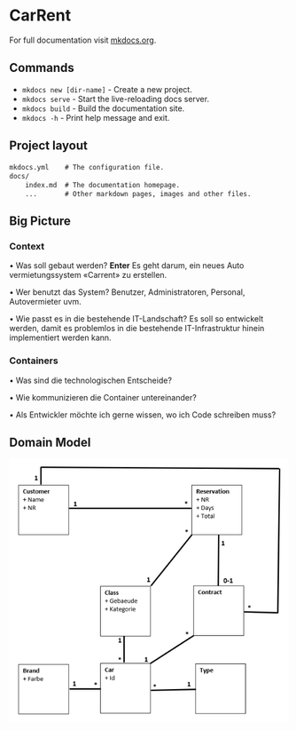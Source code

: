 # CarRent

For full documentation visit [mkdocs.org](https://www.mkdocs.org).

## Commands

* `mkdocs new [dir-name]` - Create a new project.
* `mkdocs serve` - Start the live-reloading docs server.
* `mkdocs build` - Build the documentation site.
* `mkdocs -h` - Print help message and exit.

## Project layout

    mkdocs.yml    # The configuration file.
    docs/
        index.md  # The documentation homepage.
        ...       # Other markdown pages, images and other files.
## Big Picture
### Context
•	Was soll gebaut werden? **Enter**
        Es geht darum, ein neues Auto vermietungssystem «Carrent» zu erstellen.

•	Wer benutzt das System?
        Benutzer, Administratoren, Personal, Autovermieter uvm.

•	Wie passt es in die bestehende IT-Landschaft?
        Es soll so entwickelt werden, damit es problemlos in die bestehende IT-Infrastruktur hinein implementiert werden kann.


### Containers
•	Was sind die technologischen Entscheide?


•	Wie kommunizieren die Container untereinander?


•	Als Entwickler möchte ich gerne wissen, wo ich Code schreiben muss?

## Domain Model
![](2022-09-11-21-41-23.png)
